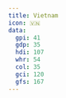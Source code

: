 ```yaml
---
title: Vietnam
icon: 🇻🇳
data:
  gpi: 41
  gdp: 35
  hdi: 107
  whr: 54
  col: 35
  gci: 120
  gfs: 167
---
```

